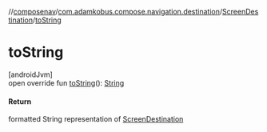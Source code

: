 //[composenav](../../../index.md)/[com.adamkobus.compose.navigation.destination](../index.md)/[ScreenDestination](index.md)/[toString](to-string.md)

# toString

[androidJvm]\
open override fun [toString](to-string.md)(): [String](https://kotlinlang.org/api/latest/jvm/stdlib/kotlin/-string/index.html)

#### Return

formatted String representation of [ScreenDestination](index.md)
